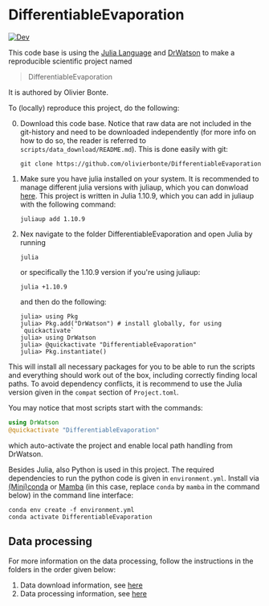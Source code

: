 # DifferentiableEvaporation

[![Dev](https://img.shields.io/badge/docs-dev-blue.svg)](https://olivierbonte.github.io/DifferentiableEvaporation/dev/)

This code base is using the [Julia Language](https://julialang.org/) and
[DrWatson](https://juliadynamics.github.io/DrWatson.jl/stable/)
to make a reproducible scientific project named

> DifferentiableEvaporation

It is authored by Olivier Bonte.

To (locally) reproduce this project, do the following:

0. Download this code base. Notice that raw data are not included in the git-history and need to be downloaded independently (for more info on how to do so, the reader is referred to `scripts/data_download/README.md`). This is done easily with git:
   ```
   git clone https://github.com/olivierbonte/DifferentiableEvaporation
   ```
1. Make sure you have julia installed on your system. It is recommended to manage different julia versions with juliaup, which you can donwload [here](https://github.com/JuliaLang/juliaup). This project is written in Julia 1.10.9, which you can add in juliaup with the following command:

   ```
   juliaup add 1.10.9
   ```

2. Nex navigate to the folder DifferentiableEvaporation and open Julia by running
   ```
   julia
   ```
   or specifically the 1.10.9 version if you're using juliaup:
   ```
   julia +1.10.9
   ```
   and then do the following:
   ```
   julia> using Pkg
   julia> Pkg.add("DrWatson") # install globally, for using `quickactivate`
   julia> using DrWatson
   julia> @quickactivate "DifferentiableEvaporation"
   julia> Pkg.instantiate()
   ```

This will install all necessary packages for you to be able to run the scripts and
everything should work out of the box, including correctly finding local paths. To avoid dependency conflicts, it is recommend to use the Julia version given in the `compat` section of `Project.toml`.

You may notice that most scripts start with the commands:

```julia
using DrWatson
@quickactivate "DifferentiableEvaporation"
```

which auto-activate the project and enable local path handling from DrWatson.

Besides Julia, also Python is used in this project. The required dependencies to run the python code is given in `environment.yml`. Install via [(Mini)conda](https://docs.anaconda.com/miniconda/) or [Mamba](https://mamba.readthedocs.io/en/latest/) (in this case, replace `conda` by `mamba` in the command below) in the command line interface:

```
conda env create -f environment.yml
conda activate DifferentiableEvaporation
```

## Data processing

For more information on the data processing, follow the instructions in the folders in the order given below:

1. Data download information, see [here](scripts/data_download/README.md)
2. Data processing information, see [here](scripts/data_processing/README.md)
